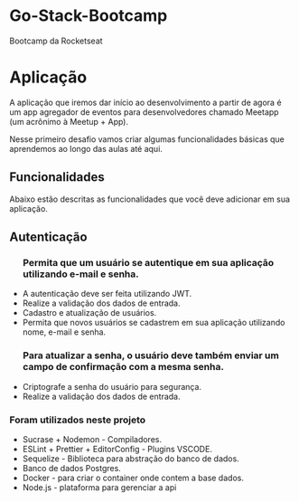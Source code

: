 # Go-Stack-Bootcamp
Bootcamp da Rocketseat

<h1>Aplicação</h1>

A aplicação que iremos dar início ao desenvolvimento a partir de agora é um app agregador de eventos para desenvolvedores chamado Meetapp (um acrônimo à Meetup + App).

Nesse primeiro desafio vamos criar algumas funcionalidades básicas que aprendemos ao longo das aulas até aqui.

<h2>Funcionalidades</h2>

Abaixo estão descritas as funcionalidades que você deve adicionar em sua aplicação.

<h2>Autenticação</h2>
<ul>
<h3>Permita que um usuário se autentique em sua aplicação utilizando e-mail e senha.</h3>

  <li>A autenticação deve ser feita utilizando JWT.</li>
  <li>Realize a validação dos dados de entrada.</li>
  <li>Cadastro e atualização de usuários.</li>
  <li>Permita que novos usuários se cadastrem em sua aplicação utilizando nome, e-mail e senha.</li>

<h3>Para atualizar a senha, o usuário deve também enviar um campo de confirmação com a mesma senha.</h3>

  <li>Criptografe a senha do usuário para segurança.</li>
  <li>Realize a validação dos dados de entrada.</li>

</ul>

<h3>Foram utilizados neste projeto</h3>
<ul>
  <li>Sucrase + Nodemon - Compiladores.</li>
  <li>ESLint + Prettier + EditorConfig - Plugins VSCODE.</li>
  <li>Sequelize - Biblioteca para abstração do banco de dados.</li>
   <li>Banco de dados Postgres.</li>
   <li>Docker - para criar o container onde contem a base dados.</li>
  <li>Node.js - plataforma para gerenciar a api</li>
<ul>
